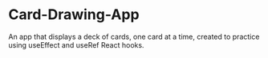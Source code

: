 # Card-Drawing-App
An app that displays a deck of cards, one card at a time, created to practice using useEffect and useRef React hooks.

